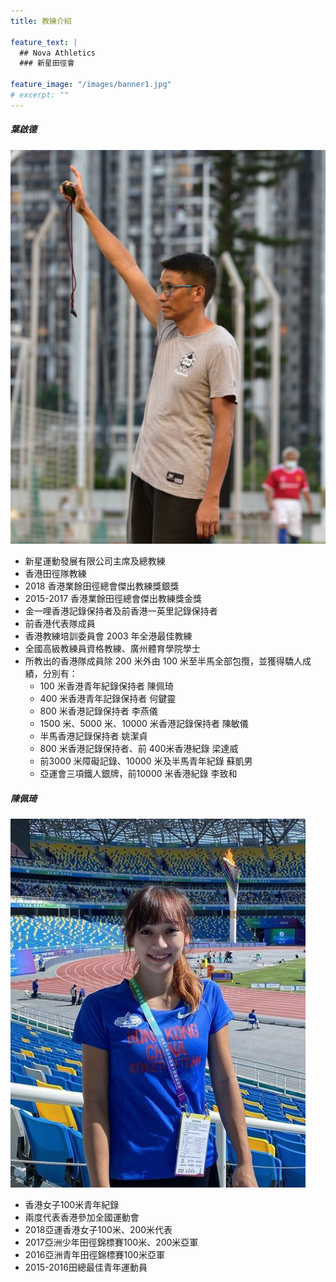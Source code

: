 ```yaml
---
title: 教練介紹

feature_text: |
  ## Nova Athletics
  ### 新星田徑會

feature_image: "/images/banner1.jpg"
# excerpt: ""
---
```

##### 葉啟德
![](/images/YKT.png)
-	新星運動發展有限公司主席及總教練
-	香港田徑隊教練
-	2018 香港業餘田徑總會傑出教練獎銀獎
-	2015-2017 香港業餘田徑總會傑出教練獎金獎
-	金一哩香港記錄保持者及前香港一英里記錄保持者
-	前香港代表隊成員
-	香港教練培訓委員會 2003 年全港最佳教練
-	全國高級教練員資格教練、廣州體育學院學士
-	所教出的香港隊成員除 200 米外由 100 米至半馬全部包攬，並獲得驕人成績，分別有：
	- 100 米香港青年紀錄保持者 陳佩琦
	- 400 米香港青年記錄保持者 何鍵靈
	- 800 米香港記錄保持者 李燕儀
	- 1500 米、5000 米、10000 米香港記錄保持者 陳敏儀
	- 半馬香港記錄保持者 姚潔貞
	- 800 米香港記錄保持者、前 400米香港紀錄 梁達威
	- 前3000 米障礙記錄、10000 米及半馬青年紀錄 蘇凱男
	- 亞運會三項鐵人銀牌，前10000 米香港紀錄 李致和


##### 陳佩琦
![](/images/ChanPK.png)
-	香港女子100米青年紀錄
-	兩度代表香港參加全國運動會
-	2018亞運香港女子100米、200米代表
-	2017亞洲少年田徑錦標賽100米、200米亞軍
-	2016亞洲青年田徑錦標賽100米亞軍
-	2015-2016田總最佳青年運動員
